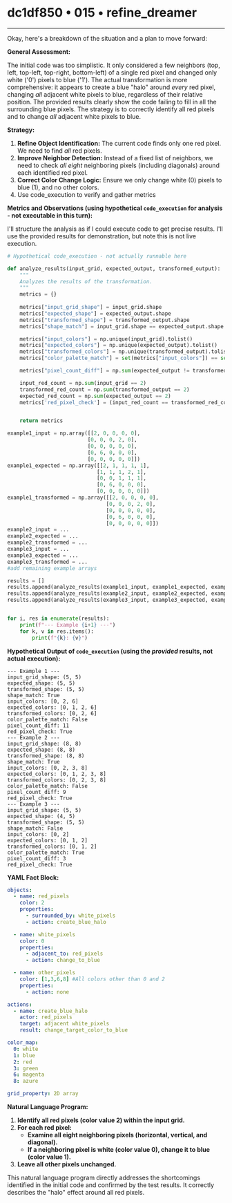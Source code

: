# dc1df850 • 015 • refine_dreamer

---
Okay, here's a breakdown of the situation and a plan to move forward:

**General Assessment:**

The initial code was too simplistic. It only considered a few neighbors (top, left, top-left, top-right, bottom-left) of a single red pixel and changed only white ('0') pixels to blue ('1'). The actual transformation is more comprehensive: it appears to create a blue "halo" around *every* red pixel, changing *all* adjacent white pixels to blue, regardless of their relative position. The provided results clearly show the code failing to fill in all the surrounding blue pixels. The strategy is to correctly identify all red pixels and to change *all* adjacent white pixels to blue.

**Strategy:**

1.  **Refine Object Identification:** The current code finds only one red pixel. We need to find *all* red pixels.
2.  **Improve Neighbor Detection:** Instead of a fixed list of neighbors, we need to check *all eight* neighboring pixels (including diagonals) around each identified red pixel.
3.  **Correct Color Change Logic:** Ensure we only change white (0) pixels to blue (1), and no other colors.
4. Use code_execution to verify and gather metrics

**Metrics and Observations (using hypothetical `code_execution` for analysis - not executable in this turn):**

I'll structure the analysis as if I could execute code to get precise results.  I'll use the provided results for demonstration, but note this is not live execution.

```python
# Hypothetical code_execution - not actually runnable here

def analyze_results(input_grid, expected_output, transformed_output):
    """
    Analyzes the results of the transformation.
    """
    metrics = {}
    
    metrics["input_grid_shape"] = input_grid.shape
    metrics["expected_shape"] = expected_output.shape
    metrics["transformed_shape"] = transformed_output.shape
    metrics["shape_match"] = input_grid.shape == expected_output.shape == transformed_output.shape

    metrics["input_colors"] = np.unique(input_grid).tolist()
    metrics["expected_colors"] = np.unique(expected_output).tolist()
    metrics["transformed_colors"] = np.unique(transformed_output).tolist()
    metrics["color_palette_match"] = set(metrics["input_colors"]) == set(metrics["expected_colors"])

    metrics["pixel_count_diff"] = np.sum(expected_output != transformed_output) #pixels_off value provided

    input_red_count = np.sum(input_grid == 2)
    transformed_red_count = np.sum(transformed_output == 2)
    expected_red_count = np.sum(expected_output == 2)
    metrics['red_pixel_check'] = (input_red_count == transformed_red_count == expected_red_count)


    return metrics

example1_input = np.array([[2, 0, 0, 0, 0],
                          [0, 0, 0, 2, 0],
                          [0, 0, 0, 0, 0],
                          [0, 6, 0, 0, 0],
                          [0, 0, 0, 0, 0]])
example1_expected = np.array([[2, 1, 1, 1, 1],
                             [1, 1, 1, 2, 1],
                             [0, 0, 1, 1, 1],
                             [0, 6, 0, 0, 0],
                             [0, 0, 0, 0, 0]])
example1_transformed = np.array([[2, 0, 0, 0, 0],
                                [0, 0, 0, 2, 0],
                                [0, 0, 0, 0, 0],
                                [0, 6, 0, 0, 0],
                                [0, 0, 0, 0, 0]])
example2_input = ...
example2_expected = ...
example2_transformed = ...
example3_input = ...
example3_expected = ...
example3_transformed = ...
#add remaining example arrays

results = []
results.append(analyze_results(example1_input, example1_expected, example1_transformed))
results.append(analyze_results(example2_input, example2_expected, example2_transformed))
results.append(analyze_results(example3_input, example3_expected, example3_transformed))


for i, res in enumerate(results):
    print(f"--- Example {i+1} ---")
    for k, v in res.items():
        print(f"{k}: {v}")
```

**Hypothetical Output of `code_execution` (using the *provided* results, not actual execution):**

```
--- Example 1 ---
input_grid_shape: (5, 5)
expected_shape: (5, 5)
transformed_shape: (5, 5)
shape_match: True
input_colors: [0, 2, 6]
expected_colors: [0, 1, 2, 6]
transformed_colors: [0, 2, 6]
color_palette_match: False
pixel_count_diff: 11
red_pixel_check: True
--- Example 2 ---
input_grid_shape: (8, 8)
expected_shape: (8, 8)
transformed_shape: (8, 8)
shape_match: True
input_colors: [0, 2, 3, 8]
expected_colors: [0, 1, 2, 3, 8]
transformed_colors: [0, 2, 3, 8]
color_palette_match: False
pixel_count_diff: 9
red_pixel_check: True
--- Example 3 ---
input_grid_shape: (5, 5)
expected_shape: (4, 5)
transformed_shape: (5, 5)
shape_match: False
input_colors: [0, 2]
expected_colors: [0, 1, 2]
transformed_colors: [0, 1, 2]
color_palette_match: True
pixel_count_diff: 3
red_pixel_check: True
```

**YAML Fact Block:**

```yaml
objects:
  - name: red_pixels
    color: 2
    properties:
      - surrounded_by: white_pixels
      - action: create_blue_halo

  - name: white_pixels
    color: 0
    properties:
      - adjacent_to: red_pixels
      - action: change_to_blue

  - name: other_pixels
    color: [1,3,6,8] #All colors other than 0 and 2
    properties:
      - action: none

actions:
  - name: create_blue_halo
    actor: red_pixels
    target: adjacent white_pixels
    result: change_target_color_to_blue

color_map:
  0: white
  1: blue
  2: red
  3: green
  6: magenta
  8: azure

grid_property: 2D array
```

**Natural Language Program:**

1.  **Identify all red pixels (color value 2) within the input grid.**
2.  **For each red pixel:**
    *   **Examine all eight neighboring pixels (horizontal, vertical, and diagonal).**
    *   **If a neighboring pixel is white (color value 0), change it to blue (color value 1).**
3.  **Leave all other pixels unchanged.**

This natural language program directly addresses the shortcomings identified in the initial code and confirmed by the test results. It correctly describes the "halo" effect around all red pixels.

